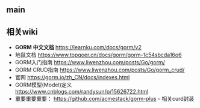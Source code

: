 ## main





## 相关wiki

- **GORM 中文文档**  https://learnku.com/docs/gorm/v2
- 地鼠文档 https://www.topgoer.cn/docs/gorm/gorm-1c54sbcda16o6
- GORM入门指南 https://www.liwenzhou.com/posts/Go/gorm/
- GORM CRUD指南 https://www.liwenzhou.com/posts/Go/gorm_crud/
- 官网 https://gorm.io/zh_CN/docs/indexes.html
- GORM模型(Model)定义 https://www.cnblogs.com/randysun/p/15626722.html
- 重要重要重要： https://github.com/acmestack/gorm-plus - 相关curd封装